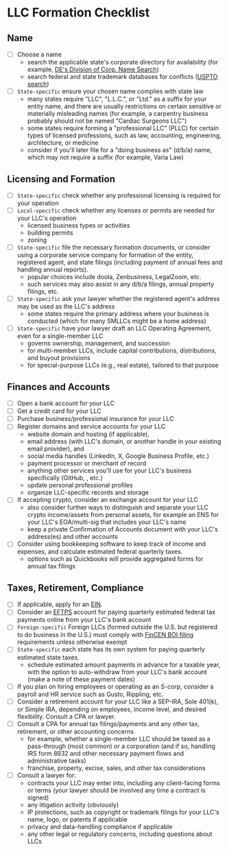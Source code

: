 # LLC Formation Checklist

## Name
- [ ] Choose a name 
    - search the applicable state's corporate directory for availability (for example, [DE's Division of Corp. Name Search](https://icis.corp.delaware.gov/Ecorp/EntitySearch/NameSearch.aspx))
    - search federal and state trademark databases for conflicts ([USPTO search](https://tmsearch.uspto.gov/search/search-information))
- [ ] `State-specific` ensure your chosen name complies with state law
    - many states require "LLC", "L.L.C.", or "Ltd." as a suffix for your entity name, and there are usually restrictions on certain sensitive or materially misleading names (for example, a carpentry business probably should not be named "Cardiac Surgeons LLC")
    - some states require forming a "professional LLC" (PLLC) for certain types of licensed professions, such as law, accounting, engineering, architecture, or medicine
    - consider if you'll later file for a "doing business as" (d/b/a) name, which may not require a suffix (for example, Varia Law)

## Licensing and Formation
- [ ] `State-specific` check whether any professional licensing is required for your operation 
- [ ] `Local-specific` check whether any licenses or permits are needed for your LLC's operation
    - licensed business types or activities
    - building permits
    - zoning
- [ ] `State-specific` file the necessary formation documents, or consider using a corporate service company for formation of the entity, registered agent, and state filings (including payment of annual fees and handling annual reports). 
    - popular choices include doola, Zenbusiness, LegalZoom, etc.
    - such services may also assist in any d/b/a filings, annual property filings, etc.
- [ ] `State-specific` ask your lawyer whether the registered agent's address may be used as the LLC's address
    - some states require the primary address where your business is conducted (which for many SMLLCs might be a home address)
- [ ] `State-specific` have your lawyer draft an LLC Operating Agreement, even for a single-member LLC
    - governs ownership, management, and succession
    - for multi-member LLCs, include capital contributions, distributions, and buyout provisions
    - for special-purpose LLCs (e.g., real estate), tailored to that purpose

## Finances and Accounts 
- [ ] Open a bank account for your LLC 
- [ ] Get a credit card for your LLC
- [ ] Purchase business/professional insurance for your LLC
- [ ] Register domains and service accounts for your LLC
    - website domain and hosting (if applicable), 
    - email address (with LLC's domain, or another handle in your existing email provider), and 
    - social media handles (LinkedIn, X, Google Business Profile, etc.)
    - payment processor or merchant of record
    - anything other services you'll use for your LLC's business specifically (GitHub, , etc.)
    - update personal professional profiles
    - organize LLC-specific records and storage
- [ ] If accepting crypto, consider an exchange account for your LLC
    - also consider further ways to distinguish and separate your LLC crypto income/assets from personal assets, for example an ENS for your LLC's EOA/multi-sig that includes your LLC's name 
    - keep a private Confirmation of Accounts document with your LLC's address(es) and other accounts
- [ ] Consider using bookkeeping software to keep track of income and expenses, and calculate estimated federal quarterly taxes. 
    - options such as Quickbooks will provide aggregated forms for annual tax filings

## Taxes, Retirement, Compliance
- [ ] If applicable, apply for an [EIN](https://www.irs.gov/businesses/small-businesses-self-employed/apply-for-an-employer-identification-number-ein-online).
- [ ] Consider an [EFTPS](https://www.eftps.gov/eftps/) account for paying quarterly estimated federal tax payments online from your LLC's bank account
- [ ] `Foreign-specific` Foreign LLCs (formed outside the U.S. but registered to do business in the U.S.) must comply with [FinCEN BOI filing](https://www.fincen.gov/boi) requirements unless otherwise exempt
- [ ] `State-specific` each state has its own system for paying quarterly estimated state taxes.
    - schedule estimated amount payments in advance for a taxable year, with the option to auto-withdraw from your LLC's bank account (make a note of these payment dates)
- [ ] If you plan on hiring employees or operating as an S-corp, consider a payroll and HR service such as Gusto, Rippling, etc.
- [ ] Consider a retirement account for your LLC like a SEP-IRA, Sole 401(k), or Simple IRA, depending on employees, income level, and desired flexibility. Consult a CPA or lawyer.
- [ ] Consult a CPA for annual tax filings/payments and any other tax, retirement, or other accounting concerns
    - for example, whether a single-member LLC should be taxed as a pass-through (most common) or a corporation (and if so, handling IRS form 8832 and other necessary payment flows and administrative tasks)
    - franchise, property, excise, sales, and other tax considerations
- [ ] Consult a lawyer for:
    - contracts your LLC may enter into, including any client-facing forms or terms (your lawyer should be involved any time a contract is signed)
    - any litigation activity (obviously)
    - IP protections, such as copyright or trademark filings for your LLC's name, logo, or patents if applicable
    - privacy and data-handling compliance if applicable
    - any other legal or regulatory concerns, including questions about LLCs
